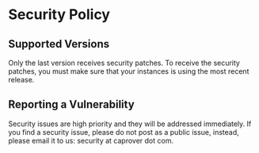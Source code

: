 # Security Policy

## Supported Versions
Only the last version receives security patches. To receive the security patches, you must make sure that your instances is using the most recent release.

## Reporting a Vulnerability

Security issues are high priority and they will be addressed immediately. If you find a security issue, please do not post as a public issue, instead, please email it to us: security at caprover dot com.

